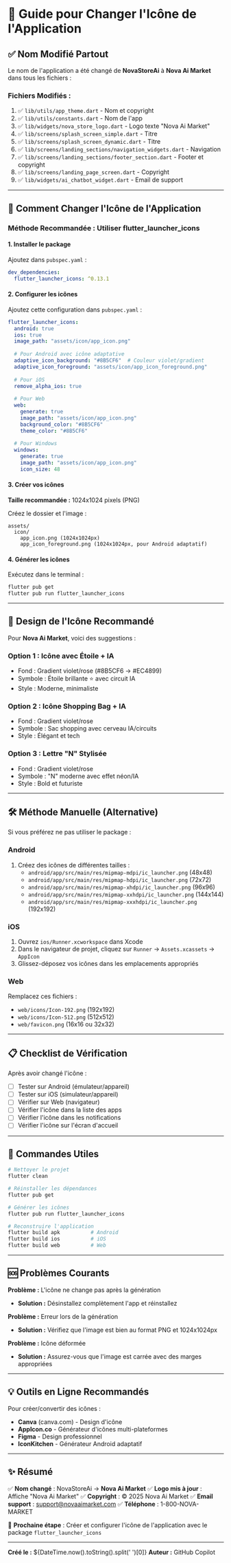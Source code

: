 # 🎨 Guide pour Changer l'Icône de l'Application

## ✅ Nom Modifié Partout

Le nom de l'application a été changé de **NovaStoreAi** à **Nova Ai Market** dans tous les fichiers :

### Fichiers Modifiés :
1. ✅ `lib/utils/app_theme.dart` - Nom et copyright
2. ✅ `lib/utils/constants.dart` - Nom de l'app
3. ✅ `lib/widgets/nova_store_logo.dart` - Logo texte "Nova Ai Market"
4. ✅ `lib/screens/splash_screen_simple.dart` - Titre
5. ✅ `lib/screens/splash_screen_dynamic.dart` - Titre
6. ✅ `lib/screens/landing_sections/navigation_widgets.dart` - Navigation
7. ✅ `lib/screens/landing_sections/footer_section.dart` - Footer et copyright
8. ✅ `lib/screens/landing_page_screen.dart` - Copyright
9. ✅ `lib/widgets/ai_chatbot_widget.dart` - Email de support

---

## 📱 Comment Changer l'Icône de l'Application

### Méthode Recommandée : Utiliser flutter_launcher_icons

#### 1. Installer le package

Ajoutez dans `pubspec.yaml` :

```yaml
dev_dependencies:
  flutter_launcher_icons: ^0.13.1
```

#### 2. Configurer les icônes

Ajoutez cette configuration dans `pubspec.yaml` :

```yaml
flutter_launcher_icons:
  android: true
  ios: true
  image_path: "assets/icon/app_icon.png"
  
  # Pour Android avec icône adaptative
  adaptive_icon_background: "#8B5CF6"  # Couleur violet/gradient
  adaptive_icon_foreground: "assets/icon/app_icon_foreground.png"
  
  # Pour iOS
  remove_alpha_ios: true
  
  # Pour Web
  web:
    generate: true
    image_path: "assets/icon/app_icon.png"
    background_color: "#8B5CF6"
    theme_color: "#8B5CF6"
  
  # Pour Windows
  windows:
    generate: true
    image_path: "assets/icon/app_icon.png"
    icon_size: 48
```

#### 3. Créer vos icônes

**Taille recommandée :** 1024x1024 pixels (PNG)

Créez le dossier et l'image :
```
assets/
  icon/
    app_icon.png (1024x1024px)
    app_icon_foreground.png (1024x1024px, pour Android adaptatif)
```

#### 4. Générer les icônes

Exécutez dans le terminal :

```bash
flutter pub get
flutter pub run flutter_launcher_icons
```

---

## 🎨 Design de l'Icône Recommandé

Pour **Nova Ai Market**, voici des suggestions :

### Option 1 : Icône avec Étoile + IA
- Fond : Gradient violet/rose (#8B5CF6 → #EC4899)
- Symbole : Étoile brillante ⭐ avec circuit IA
- Style : Moderne, minimaliste

### Option 2 : Icône Shopping Bag + IA
- Fond : Gradient violet/rose
- Symbole : Sac shopping avec cerveau IA/circuits
- Style : Élégant et tech

### Option 3 : Lettre "N" Stylisée
- Fond : Gradient violet/rose
- Symbole : "N" moderne avec effet néon/IA
- Style : Bold et futuriste

---

## 🛠️ Méthode Manuelle (Alternative)

Si vous préférez ne pas utiliser le package :

### Android

1. Créez des icônes de différentes tailles :
   - `android/app/src/main/res/mipmap-mdpi/ic_launcher.png` (48x48)
   - `android/app/src/main/res/mipmap-hdpi/ic_launcher.png` (72x72)
   - `android/app/src/main/res/mipmap-xhdpi/ic_launcher.png` (96x96)
   - `android/app/src/main/res/mipmap-xxhdpi/ic_launcher.png` (144x144)
   - `android/app/src/main/res/mipmap-xxxhdpi/ic_launcher.png` (192x192)

### iOS

1. Ouvrez `ios/Runner.xcworkspace` dans Xcode
2. Dans le navigateur de projet, cliquez sur `Runner` → `Assets.xcassets` → `AppIcon`
3. Glissez-déposez vos icônes dans les emplacements appropriés

### Web

Remplacez ces fichiers :
- `web/icons/Icon-192.png` (192x192)
- `web/icons/Icon-512.png` (512x512)
- `web/favicon.png` (16x16 ou 32x32)

---

## 📋 Checklist de Vérification

Après avoir changé l'icône :

- [ ] Tester sur Android (émulateur/appareil)
- [ ] Tester sur iOS (simulateur/appareil)
- [ ] Vérifier sur Web (navigateur)
- [ ] Vérifier l'icône dans la liste des apps
- [ ] Vérifier l'icône dans les notifications
- [ ] Vérifier l'icône sur l'écran d'accueil

---

## 🎯 Commandes Utiles

```bash
# Nettoyer le projet
flutter clean

# Réinstaller les dépendances
flutter pub get

# Générer les icônes
flutter pub run flutter_launcher_icons

# Reconstruire l'application
flutter build apk          # Android
flutter build ios          # iOS
flutter build web          # Web
```

---

## 🆘 Problèmes Courants

**Problème :** L'icône ne change pas après la génération
- **Solution :** Désinstallez complètement l'app et réinstallez

**Problème :** Erreur lors de la génération
- **Solution :** Vérifiez que l'image est bien au format PNG et 1024x1024px

**Problème :** Icône déformée
- **Solution :** Assurez-vous que l'image est carrée avec des marges appropriées

---

## 💡 Outils en Ligne Recommandés

Pour créer/convertir des icônes :
- **Canva** (canva.com) - Design d'icône
- **AppIcon.co** - Générateur d'icônes multi-plateformes
- **Figma** - Design professionnel
- **IconKitchen** - Générateur Android adaptatif

---

## ✨ Résumé

✅ **Nom changé** : NovaStoreAi → **Nova Ai Market**
✅ **Logo mis à jour** : Affiche "Nova Ai Market"
✅ **Copyright** : © 2025 Nova Ai Market
✅ **Email support** : support@novaaimarket.com
✅ **Téléphone** : 1-800-NOVA-MARKET

🎨 **Prochaine étape** : Créer et configurer l'icône de l'application avec le package `flutter_launcher_icons`

---

**Créé le :** ${DateTime.now().toString().split(' ')[0]}
**Auteur :** GitHub Copilot

